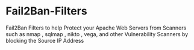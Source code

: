 # Fail2Ban-Filters
Fail2Ban Filters to help Protect your Apache Web Servers from Scanners such as nmap , sqlmap , nikto , vega, and other Vulnerability Scanners by blocking the Source IP Address
